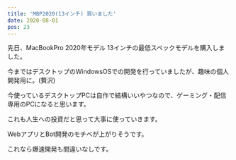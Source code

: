 ```yaml
---
title: 'MBP2020(13インチ) 買いました'
date: 2020-08-01
pos: 23
---
```


先日、MacBookPro 2020年モデル 13インチの最低スペックモデルを購入しました。

今まではデスクトップのWindowsOSでの開発を行っていましたが、趣味の個人開発用に。(贅沢)

今使っているデスクトップPCは自作で結構いいやつなので、ゲーミング・配信専用のPCになると思います。

これも人生への投資だと思って大事に使っていきます。

WebアプリとBot開発のモチベが上がりそうです。

これなら爆速開発も間違いなしです。
